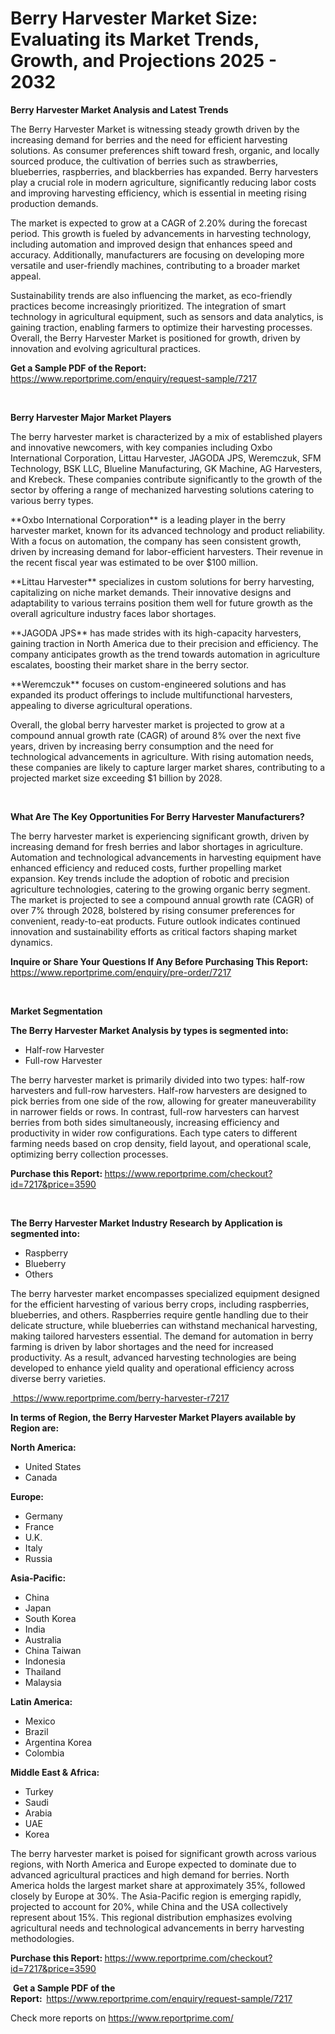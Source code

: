 <p><h1>Berry Harvester Market Size: Evaluating its Market Trends, Growth, and Projections 2025 - 2032</h1></p><p><strong>Berry Harvester Market Analysis and Latest Trends</strong></p>
<p><p>The Berry Harvester Market is witnessing steady growth driven by the increasing demand for berries and the need for efficient harvesting solutions. As consumer preferences shift toward fresh, organic, and locally sourced produce, the cultivation of berries such as strawberries, blueberries, raspberries, and blackberries has expanded. Berry harvesters play a crucial role in modern agriculture, significantly reducing labor costs and improving harvesting efficiency, which is essential in meeting rising production demands.</p><p>The market is expected to grow at a CAGR of 2.20% during the forecast period. This growth is fueled by advancements in harvesting technology, including automation and improved design that enhances speed and accuracy. Additionally, manufacturers are focusing on developing more versatile and user-friendly machines, contributing to a broader market appeal. </p><p>Sustainability trends are also influencing the market, as eco-friendly practices become increasingly prioritized. The integration of smart technology in agricultural equipment, such as sensors and data analytics, is gaining traction, enabling farmers to optimize their harvesting processes. Overall, the Berry Harvester Market is positioned for growth, driven by innovation and evolving agricultural practices.</p></p>
<p><strong>Get a Sample PDF of the Report:&nbsp;</strong> <a href="https://www.reportprime.com/enquiry/request-sample/7217?utm_campaign=2384&utm_medium=2&utm_source=Github&utm_content=ia&utm_term=19032025&utm_id=berry-harvester">https://www.reportprime.com/enquiry/request-sample/7217</a></p>
<p>&nbsp;</p>
<p><strong>Berry Harvester Major Market Players</strong></p>
<p><p>The berry harvester market is characterized by a mix of established players and innovative newcomers, with key companies including Oxbo International Corporation, Littau Harvester, JAGODA JPS, Weremczuk, SFM Technology, BSK LLC, Blueline Manufacturing, GK Machine, AG Harvesters, and Krebeck. These companies contribute significantly to the growth of the sector by offering a range of mechanized harvesting solutions catering to various berry types.</p><p>**Oxbo International Corporation** is a leading player in the berry harvester market, known for its advanced technology and product reliability. With a focus on automation, the company has seen consistent growth, driven by increasing demand for labor-efficient harvesters. Their revenue in the recent fiscal year was estimated to be over $100 million.</p><p>**Littau Harvester** specializes in custom solutions for berry harvesting, capitalizing on niche market demands. Their innovative designs and adaptability to various terrains position them well for future growth as the overall agriculture industry faces labor shortages.</p><p>**JAGODA JPS** has made strides with its high-capacity harvesters, gaining traction in North America due to their precision and efficiency. The company anticipates growth as the trend towards automation in agriculture escalates, boosting their market share in the berry sector.</p><p>**Weremczuk** focuses on custom-engineered solutions and has expanded its product offerings to include multifunctional harvesters, appealing to diverse agricultural operations. </p><p>Overall, the global berry harvester market is projected to grow at a compound annual growth rate (CAGR) of around 8% over the next five years, driven by increasing berry consumption and the need for technological advancements in agriculture. With rising automation needs, these companies are likely to capture larger market shares, contributing to a projected market size exceeding $1 billion by 2028.</p></p>
<p>&nbsp;</p>
<p><strong>What Are The Key Opportunities For Berry Harvester Manufacturers?</strong></p>
<p><p>The berry harvester market is experiencing significant growth, driven by increasing demand for fresh berries and labor shortages in agriculture. Automation and technological advancements in harvesting equipment have enhanced efficiency and reduced costs, further propelling market expansion. Key trends include the adoption of robotic and precision agriculture technologies, catering to the growing organic berry segment. The market is projected to see a compound annual growth rate (CAGR) of over 7% through 2028, bolstered by rising consumer preferences for convenient, ready-to-eat products. Future outlook indicates continued innovation and sustainability efforts as critical factors shaping market dynamics.</p></p>
<p><strong>Inquire or Share Your Questions If Any Before Purchasing This Report:</strong> <a href="https://www.reportprime.com/enquiry/pre-order/7217?utm_campaign=2384&utm_medium=2&utm_source=Github&utm_content=ia&utm_term=19032025&utm_id=berry-harvester">https://www.reportprime.com/enquiry/pre-order/7217</a></p>
<p>&nbsp;</p>
<p><strong>Market Segmentation</strong></p>
<p><strong>The Berry Harvester Market Analysis by types is segmented into:</strong></p>
<p><ul><li>Half-row Harvester</li><li>Full-row Harvester</li></ul></p>
<p><p>The berry harvester market is primarily divided into two types: half-row harvesters and full-row harvesters. Half-row harvesters are designed to pick berries from one side of the row, allowing for greater maneuverability in narrower fields or rows. In contrast, full-row harvesters can harvest berries from both sides simultaneously, increasing efficiency and productivity in wider row configurations. Each type caters to different farming needs based on crop density, field layout, and operational scale, optimizing berry collection processes.</p></p>
<p><strong>Purchase this Report:&nbsp;</strong><a href="https://www.reportprime.com/checkout?id=7217&price=3590&utm_campaign=2384&utm_medium=2&utm_source=Github&utm_content=ia&utm_term=19032025&utm_id=berry-harvester">https://www.reportprime.com/checkout?id=7217&price=3590</a></p>
<p>&nbsp;</p>
<p><strong>The Berry Harvester Market Industry Research by Application is segmented into:</strong></p>
<p><ul><li>Raspberry</li><li>Blueberry</li><li>Others</li></ul></p>
<p><p>The berry harvester market encompasses specialized equipment designed for the efficient harvesting of various berry crops, including raspberries, blueberries, and others. Raspberries require gentle handling due to their delicate structure, while blueberries can withstand mechanical harvesting, making tailored harvesters essential. The demand for automation in berry farming is driven by labor shortages and the need for increased productivity. As a result, advanced harvesting technologies are being developed to enhance yield quality and operational efficiency across diverse berry varieties.</p></p>
<p><a href="https://www.reportprime.com/berry-harvester-r7217?utm_campaign=2384&utm_medium=2&utm_source=Github&utm_content=ia&utm_term=19032025&utm_id=berry-harvester">&nbsp;https://www.reportprime.com/berry-harvester-r7217</a></p>
<p><strong>In terms of Region, the Berry Harvester Market Players available by Region are:</strong></p>
<p>
    <p> <strong> North America: </strong>
        <ul>
            <li>United States</li>
            <li>Canada</li>
        </ul>
        </p> 
    <p> <strong> Europe: </strong>
        <ul>
            <li>Germany</li>
            <li>France</li>
            <li>U.K.</li>
            <li>Italy</li>
            <li>Russia</li>
        </ul>
        </p> 
    <p> <strong> Asia-Pacific: </strong>
        <ul>
            <li>China</li>
            <li>Japan</li>
            <li>South Korea</li>
            <li>India</li>
            <li>Australia</li>
            <li>China Taiwan</li>
            <li>Indonesia</li>
            <li>Thailand</li>
            <li>Malaysia</li>
        </ul>
        </p> 
    <p> <strong> Latin America: </strong>
        <ul>
            <li>Mexico</li>
            <li>Brazil</li>
            <li>Argentina Korea</li>
            <li>Colombia</li>
        </ul>
        </p> 
    <p> <strong> Middle East & Africa: </strong>
        <ul>
            <li>Turkey</li>
            <li>Saudi</li>
            <li>Arabia</li>
            <li>UAE</li>
            <li>Korea</li>
        </ul>
    </p>
    </p>
<p><p>The berry harvester market is poised for significant growth across various regions, with North America and Europe expected to dominate due to advanced agricultural practices and high demand for berries. North America holds the largest market share at approximately 35%, followed closely by Europe at 30%. The Asia-Pacific region is emerging rapidly, projected to account for 20%, while China and the USA collectively represent about 15%. This regional distribution emphasizes evolving agricultural needs and technological advancements in berry harvesting methodologies.</p></p>
<p><strong>Purchase this Report: </strong><a href="https://www.reportprime.com/checkout?id=7217&price=3590&utm_campaign=2384&utm_medium=2&utm_source=Github&utm_content=ia&utm_term=19032025&utm_id=berry-harvester">https://www.reportprime.com/checkout?id=7217&price=3590</a></p>
<p>&nbsp;<strong>Get a Sample PDF of the Report:&nbsp;&nbsp;</strong><a href="https://www.reportprime.com/enquiry/request-sample/7217?utm_campaign=2384&utm_medium=2&utm_source=Github&utm_content=ia&utm_term=19032025&utm_id=berry-harvester">https://www.reportprime.com/enquiry/request-sample/7217</a></p>
<p><strong></strong></p>
<p>Check more reports on <a href="https://www.reportprime.com/?utm_campaign=2384&utm_medium=2&utm_source=Github&utm_content=ia&utm_term=19032025&utm_id=berry-harvester">https://www.reportprime.com/</a></p>